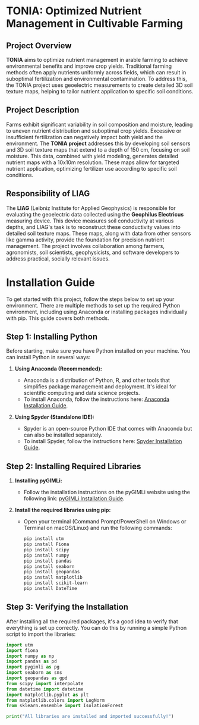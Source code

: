 # TONIA: Optimized Nutrient Management in Cultivable Farming

## Project Overview

**TONIA** aims to optimize nutrient management in arable farming to achieve environmental benefits and improve crop yields. Traditional farming methods often apply nutrients uniformly across fields, which can result in suboptimal fertilization and environmental contamination. To address this, the TONIA project uses geoelectric measurements to create detailed 3D soil texture maps, helping to tailor nutrient application to specific soil conditions.

## Project Description

Farms exhibit significant variability in soil composition and moisture, leading to uneven nutrient distribution and suboptimal crop yields. Excessive or insufficient fertilization can negatively impact both yield and the environment. The **TONIA project** addresses this by developing soil sensors and 3D soil texture maps that extend to a depth of 150 cm, focusing on soil moisture. This data, combined with yield modeling, generates detailed nutrient maps with a 10x10m resolution. These maps allow for targeted nutrient application, optimizing fertilizer use according to specific soil conditions.

## Responsibility of LIAG

The **LIAG** (Leibniz Institute for Applied Geophysics) is responsible for evaluating the geoelectric data collected using the **Geophilus Electricus** measuring device. This device measures soil conductivity at various depths, and LIAG's task is to reconstruct these conductivity values into detailed soil texture maps. These maps, along with data from other sensors like gamma activity, provide the foundation for precision nutrient management. The project involves collaboration among farmers, agronomists, soil scientists, geophysicists, and software developers to address practical, socially relevant issues.



# Installation Guide

To get started with this project, follow the steps below to set up your environment. There are multiple methods to set up the required Python environment, including using Anaconda or installing packages individually with pip. This guide covers both methods.

## Step 1: Installing Python

Before starting, make sure you have Python installed on your machine. You can install Python in several ways:

1. **Using Anaconda (Recommended):**
   - Anaconda is a distribution of Python, R, and other tools that simplifies package management and deployment. It's ideal for scientific computing and data science projects.
   - To install Anaconda, follow the instructions here: [Anaconda Installation Guide](https://docs.anaconda.com/anaconda/install/).

2. **Using Spyder (Standalone IDE):**
   - Spyder is an open-source Python IDE that comes with Anaconda but can also be installed separately.
   - To install Spyder, follow the instructions here: [Spyder Installation Guide](https://docs.spyder-ide.org/current/installation.html).

## Step 2: Installing Required Libraries

1. **Installing pyGIMLi:**
   - Follow the installation instructions on the pyGIMLi website using the following link: [pyGIMLi Installation Guide](https://www.pygimli.org/installation.html).

2. **Install the required libraries using pip:**
   - Open your terminal (Command Prompt/PowerShell on Windows or Terminal on macOS/Linux) and run the following commands:

     ```bash
     pip install utm
     pip install Fiona
     pip install scipy
     pip install numpy
     pip install pandas
     pip install seaborn
     pip install geopandas
     pip install matplotlib
     pip install scikit-learn
     pip install DateTime
     ```

## Step 3: Verifying the Installation

After installing all the required packages, it's a good idea to verify that everything is set up correctly. You can do this by running a simple Python script to import the libraries:

```python
import utm
import fiona
import numpy as np
import pandas as pd
import pygimli as pg
import seaborn as sns
import geopandas as gpd
from scipy import interpolate
from datetime import datetime
import matplotlib.pyplot as plt
from matplotlib.colors import LogNorm
from sklearn.ensemble import IsolationForest

print("All libraries are installed and imported successfully!")
